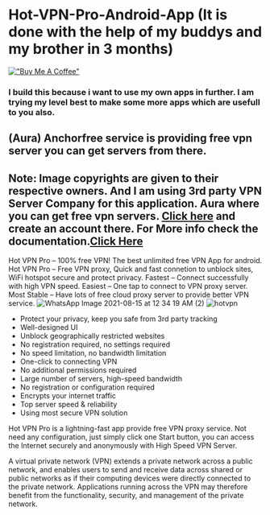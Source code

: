 # Hot-VPN-Pro-Android-App (It is done with the help of my buddys and my brother in 3 months)

[!["Buy Me A Coffee"](https://www.buymeacoffee.com/assets/img/custom_images/orange_img.png)](https://www.buymeacoffee.com/maramsaiharsha)

### I build this because i want to use my own apps in further. I am trying my level best to make some more apps which are usefull to you also.

## (Aura) Anchorfree service is providing free vpn server you can get servers from there.
## Note: Image copyrights are given to their respective owners. And I am using 3rd party VPN Server Company for this application. Aura where you can get free vpn servers. [Click here](https://developer.anchorfree.com/) and create an account there. For More info check the documentation.[Click Here](https://hotvpnpro.netlify.app/)
Hot VPN Pro – 100% free VPN! The best unlimited free VPN App for android.
Hot VPN Pro – Free VPN proxy, Quick and fast connetion to unblock sites, WiFi hotspot secure and protect privacy. Fastest – Connect successfully with high VPN speed. Easiest – One tap to connect to VPN proxy server. Most Stable – Have lots of free cloud proxy server to provide better VPN service.
![WhatsApp Image 2021-08-15 at 12 34 19 AM (2)](https://user-images.githubusercontent.com/73836896/129458360-07fa4637-c643-4533-87fa-62bead47268c.jpeg)
![hotvpn](https://user-images.githubusercontent.com/73836896/129458330-bc185ca8-3ffe-405e-9d12-3b538365610b.png) 

+ Protect your privacy, keep you safe from 3rd party tracking
+ Well-designed UI
+ Unblock geographically restricted websites
+ No registration required, no settings required
+ No speed limitation, no bandwidth limitation
+ One-click to connecting VPN
+ No additional permissions required
+ Large number of servers, high-speed bandwidth
+ No registration or configuration required
+ Encrypts your internet traffic
+ Top server speed & reliability
+ Using most secure VPN solution

Hot VPN Pro is a lightning-fast app provide free VPN proxy service. Not need any configuration, just simply click one Start button, you can access the Internet securely and anonymously with High Speed VPN Server.

A virtual private network (VPN) extends a private network across a public network, and enables users to send and receive data across shared or public networks as if their computing devices were directly connected to the private network. Applications running across the VPN may therefore benefit from the functionality, security, and management of the private network.
 
